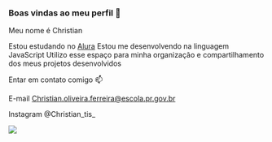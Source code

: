 ### Boas vindas ao meu perfil  💙

Meu nome é Christian

Estou estudando no [Alura](https:www.alura.com.br)
Estou me desenvolvendo na linguagem JavaScript
Utilizo esse espaço para minha organização e compartilhamento dos meus projetos desenvolvidos

Entar em contato comigo 📫

E-mail Christian.oliveira.ferreira@escola.pr.gov.br 

Instagram @Christian_tis_


![](https://media.tenor.com/jFGUtzC4vp0AAAAM/ronaldo.gif)
